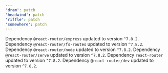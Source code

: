 ```yaml
---
'dram': patch
'headwind': patch
'riffle': patch
'somewhere': patch
---
```

Dependency `@react-router/express` updated to version `^7.8.2`. Dependency `@react-router/fs-routes` updated to version `^7.8.2`.
Dependency `@react-router/node` updated to version `^7.8.2`.
Dependency `@react-router/serve` updated to version `^7.8.2`.
Dependency `react-router` updated to version `^7.8.2`.
Dependency `@react-router/dev` updated to version `^7.8.2`.
